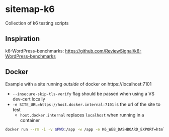 # sitemap-k6
Collection of k6 testing scripts

## Inspiration
k6-WordPress-benchmarks: https://github.com/ReviewSignal/k6-WordPress-benchmarks

## Docker
Example with a site running *outside* of docker on https://localhost:7101

* `--insecure-skip-tls-verify` flag should be passed when using a VS dev-cert locally
* `-e SITE_URL=https://host.docker.internal:7101` is the url of the site to test
    * `host.docker.internal` replaces `localhost` when running in a container

```bash
docker run --rm -i -v $PWD:/app -w /app -e K6_WEB_DASHBOARD_EXPORT=html-report.html -e K6_WEB_DASHBOARD=true grafana/k6 run --insecure-skip-tls-verify ./sitemap-k6.js -e SITE_URL=https://host.docker.internal:7101
```